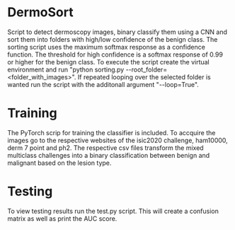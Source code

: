 # DermoSort
Script to detect dermoscopy images, binary classify them using a CNN and sort them into folders with high/low confidence of the benign class. The sorting script uses the maximum softmax response as a confidence function. The threshold for high confidence is a softmax response of 0.99 or higher for the benign class. To execute the script create the virtual environment and run "python sorting.py --root_folder=<folder_with_images>". If repeated looping over the selected folder is wanted run the script with the additonall argument "--loop=True".
# Training
The PyTorch scrip for training the classifier is included. To accquire the images go to the respective websites of the isic2020 challenge, ham10000, derm 7 point and ph2. The respective csv files transform the mixed multiclass challenges into a binary classification between benign and malignant based on the lesion type.
# Testing
To view testing results run the test.py script. This will create a confusion matrix as well as print the AUC score.
